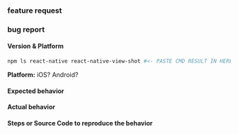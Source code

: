 ### feature request

<!-- ---? OR ?--- -->

### bug report <!-- Please provide enough information. issues missing information will get closed -->

#### Version & Platform

```bash
npm ls react-native react-native-view-shot #<- PASTE CMD RESULT IN HERE
```

**Platform:** iOS? Android?

#### Expected behavior

#### Actual behavior

#### Steps or Source Code to reproduce the behavior
